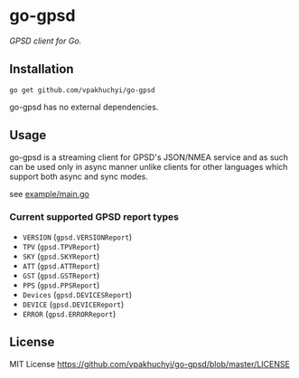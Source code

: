# go-gpsd

*GPSD client for Go.*

## Installation

`go get github.com/vpakhuchyi/go-gpsd`

go-gpsd has no external dependencies.

## Usage

go-gpsd is a streaming client for GPSD's JSON/NMEA service and as such can be used only in async manner unlike clients for other languages which support both async and sync modes.

see [example/main.go](./examples/main.go)

### Current supported GPSD report types

* `VERSION` (`gpsd.VERSIONReport`)
* `TPV` (`gpsd.TPVReport`)
* `SKY` (`gpsd.SKYReport`)
* `ATT` (`gpsd.ATTReport`)
* `GST` (`gpsd.GSTReport`)
* `PPS` (`gpsd.PPSReport`)
* `Devices` (`gpsd.DEVICESReport`)
* `DEVICE` (`gpsd.DEVICEReport`)
* `ERROR` (`gpsd.ERRORReport`)

## License

MIT License
https://github.com/vpakhuchyi/go-gpsd/blob/master/LICENSE
